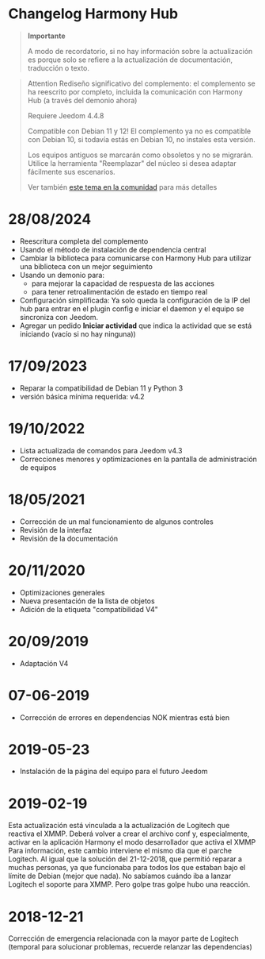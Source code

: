 # Changelog Harmony Hub

>**Importante**
>
>A modo de recordatorio, si no hay información sobre la actualización es porque solo se refiere a la actualización de documentación, traducción o texto.

> Attention
> Rediseño significativo del complemento: el complemento se ha reescrito por completo, incluida la comunicación con Harmony Hub (a través del demonio ahora)
>
> Requiere Jeedom 4.4.8
>
> Compatible con Debian 11 y 12! El complemento ya no es compatible con Debian 10, si todavía estás en Debian 10, no instales esta versión.
>
> Los equipos antiguos se marcarán como obsoletos y no se migrarán. Utilice la herramienta "Reemplazar" del núcleo si desea adaptar fácilmente sus escenarios.
>
> Ver también [este tema en la comunidad](https://community.jeedom.com/t/importante-mise-a-jour-pour-debian-11-et-debian-12/129908) para más detalles

# 28/08/2024

- Reescritura completa del complemento
- Usando el método de instalación de dependencia central
- Cambiar la biblioteca para comunicarse con Harmony Hub para utilizar una biblioteca con un mejor seguimiento
- Usando un demonio para:
  - para mejorar la capacidad de respuesta de las acciones
  - para tener retroalimentación de estado en tiempo real
- Configuración simplificada: Ya solo queda la configuración de la IP del hub para entrar en el plugin config e iniciar el daemon y el equipo se sincroniza con Jeedom.
- Agregar un pedido **Iniciar actividad** que indica la actividad que se está iniciando (vacío si no hay ninguna))

# 17/09/2023

- Reparar la compatibilidad de Debian 11 y Python 3
- versión básica mínima requerida: v4.2

# 19/10/2022

- Lista actualizada de comandos para Jeedom v4.3
- Correcciones menores y optimizaciones en la pantalla de administración de equipos

# 18/05/2021

- Corrección de un mal funcionamiento de algunos controles
- Revisión de la interfaz
- Revisión de la documentación

# 20/11/2020

- Optimizaciones generales
- Nueva presentación de la lista de objetos
- Adición de la etiqueta "compatibilidad V4"

# 20/09/2019

- Adaptación V4

# 07-06-2019

- Corrección de errores en dependencias NOK mientras está bien

# 2019-05-23

- Instalación de la página del equipo para el futuro Jeedom

# 2019-02-19

Esta actualización está vinculada a la actualización de Logitech que reactiva el XMMP. Deberá volver a crear el archivo conf y, especialmente, activar en la aplicación Harmony el modo desarrollador que activa el XMMP
Para información, este cambio interviene el mismo día que el parche Logitech. Al igual que la solución del 21-12-2018, que permitió reparar a muchas personas, ya que funcionaba para todos los que estaban bajo el límite de Debian (mejor que nada). No sabíamos cuándo iba a lanzar Logitech el soporte para XMMP. Pero golpe tras golpe hubo una reacción.

# 2018-12-21

Corrección de emergencia relacionada con la mayor parte de Logitech (temporal para solucionar problemas, recuerde relanzar las dependencias)
